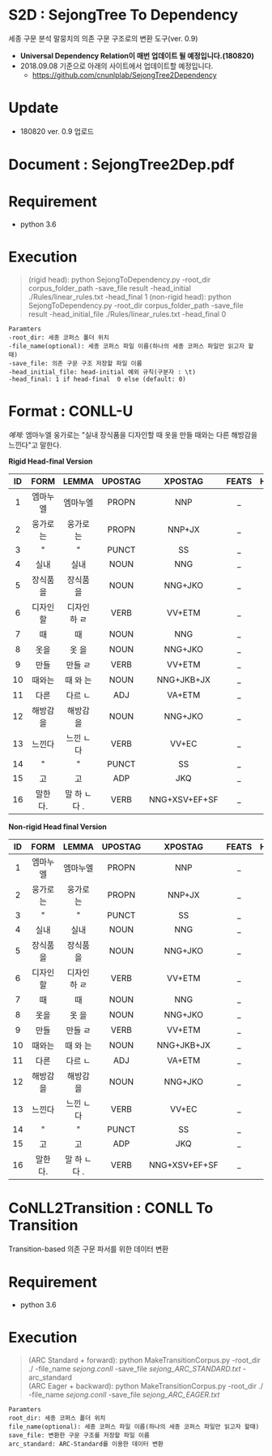 
# S2D : SejongTree To Dependency
세종 구문 분석 말뭉치의 의존 구문 구조로의 변환 도구(ver. 0.9)
- **Universal Dependency Relation이 매번 업데이트 될 예정입니다.(180820)**
- 2018.09.08 기준으로 아래의 사이트에서 업데이트할 예정입니다.
  - https://github.com/cnunlplab/SejongTree2Dependency

# Update
- 180820 ver. 0.9 업로드

# Document : SejongTree2Dep.pdf

# Requirement
- python 3.6

# Execution
> (rigid head): python SejongToDependency.py -root_dir corpus_folder_path -save_file result  -head_initial ./Rules/linear_rules.txt -head_final 1
> (non-rigid head): python SejongToDependency.py -root_dir corpus_folder_path -save_file result  -head_initial_file ./Rules/linear_rules.txt -head_final 0


    Paramters
    -root_dir: 세종 코퍼스 폴더 위치
    -file_name(optional): 세종 코퍼스 파일 이름(하나의 세종 코퍼스 파일만 읽고자 할 때)
    -save_file: 의존 구문 구조 저장할 파일 이름
    -head_initial_file: head-initial 예외 규칙(구분자 : \t)
    -head_final: 1 if head-final  0 else (default: 0)



# Format : CONLL-U
*예제:* 
엠마누엘 웅가로는 "실내 장식품을 디자인할 때 옷을 만들 때와는 다른 해방감을 느낀다"고 말한다.

**Rigid Head-final Version**

|  ID  |   FORM   |    LEMMA     | UPOSTAG |    XPOSTAG    | FEATS | HEAD | DEPREL | DEPS |     MISC      |
| :--: | :------: | :----------: | :-----: | :-----------: | :---: | :--: | :----: | :--: | :-----------: |
|  1   | 엠마누엘 |   엠마누엘   |  PROPN  |      NNP      |   _   |  2   |  nmod  |  _   |       _       |
|  2   | 웅가로는 |  웅가로 는   |  PROPN  |    NNP+JX     |   _   |  16  | nsubj  |  _   |       _       |
|  3   |    "     |      "       |  PUNCT  |      SS       |   _   |  14  | punct  |  _   | SpaceAfter=No |
|  4   |   실내   |     실내     |  NOUN   |      NNG      |   _   |  5   |  nmod  |  _   |       _       |
|  5   | 장식품을 |  장식품 을   |  NOUN   |    NNG+JKO    |   _   |  6   |  obj   |  _   |       _       |
|  6   | 디자인할 | 디자인 하 ㄹ |  VERB   |    VV+ETM     |   _   |  7   |  acl   |  _   |       _       |
|  7   |    때    |      때      |  NOUN   |      NNG      |   _   |  13  |  obl   |  _   |       _       |
|  8   |   옷을   |    옷 을     |  NOUN   |    NNG+JKO    |   _   |  9   |  obj   |  _   |       _       |
|  9   |   만들   |   만들 ㄹ    |  VERB   |    VV+ETM     |   _   |  10  |  acl   |  _   |       _       |
|  10  |  때와는  |   때 와 는   |  NOUN   |  NNG+JKB+JX   |   _   |  11  | nsubj  |  _   |       _       |
|  11  |   다른   |   다르 ㄴ    |   ADJ   |    VA+ETM     |   _   |  12  |  acl   |  _   |       _       |
|  12  | 해방감을 |  해방감 을   |  NOUN   |    NNG+JKO    |   _   |  13  |  obj   |  _   |       _       |
|  13  |  느낀다  |  느낀 ㄴ다   |  VERB   |     VV+EC     |   _   |  14  | advcl  |  _   | SpaceAfter=No |
|  14  |    "     |      "       |  PUNCT  |      SS       |   _   |  15  | punct  |  _   | SpaceAfter=No |
|  15  |    고    |      고      |   ADP   |      JKQ      |   _   |  16  | ccomp  |  _   |       _       |
|  16  | 말한다.  | 말 하 ㄴ다 . |  VERB   | NNG+XSV+EF+SF |   _   |  0   |  root  |  _   |       _       |

**Non-rigid Head final Version**

|  ID  |   FORM   |    LEMMA     | UPOSTAG |    XPOSTAG    | FEATS | HEAD | DEPREL | DEPS |     MISC      |
| :--: | :------: | :----------: | :-----: | :-----------: | :---: | :--: | :----: | :--: | :-----------: |
|  1   | 엠마누엘 |   엠마누엘   |  PROPN  |      NNP      |   _   |  2   |  nmod  |  _   |       _       |
|  2   | 웅가로는 |  웅가로 는   |  PROPN  |    NNP+JX     |   _   |  16  | nsubj  |  _   |       _       |
|  3   |    "     |      "       |  PUNCT  |      SS       |   _   |  13  | punct  |  _   | SpaceAfter=No |
|  4   |   실내   |     실내     |  NOUN   |      NNG      |   _   |  5   |  nmod  |  _   |       _       |
|  5   | 장식품을 |  장식품 을   |  NOUN   |    NNG+JKO    |   _   |  6   |  obj   |  _   |       _       |
|  6   | 디자인할 | 디자인 하 ㄹ |  VERB   |    VV+ETM     |   _   |  7   |  acl   |  _   |       _       |
|  7   |    때    |      때      |  NOUN   |      NNG      |   _   |  13  |  obl   |  _   |       _       |
|  8   |   옷을   |    옷 을     |  NOUN   |    NNG+JKO    |   _   |  9   |  obj   |  _   |       _       |
|  9   |   만들   |   만들 ㄹ    |  VERB   |    VV+ETM     |   _   |  10  |  acl   |  _   |       _       |
|  10  |  때와는  |   때 와 는   |  NOUN   |  NNG+JKB+JX   |   _   |  11  | nsubj  |  _   |       _       |
|  11  |   다른   |   다르 ㄴ    |   ADJ   |    VA+ETM     |   _   |  12  |  acl   |  _   |       _       |
|  12  | 해방감을 |  해방감 을   |  NOUN   |    NNG+JKO    |   _   |  13  |  obj   |  _   |       _       |
|  13  |  느낀다  |  느낀 ㄴ다   |  VERB   |     VV+EC     |   _   |  16  | ccomp  |  _   | SpaceAfter=No |
|  14  |    "     |      "       |  PUNCT  |      SS       |   _   |  13  | punct  |  _   | SpaceAfter=No |
|  15  |    고    |      고      |   ADP   |      JKQ      |   _   |  13  |  case  |  _   |       _       |
|  16  | 말한다.  | 말 하 ㄴ다 . |  VERB   | NNG+XSV+EF+SF |   _   |  0   |  root  |  _   |       _       |



# CoNLL2Transition : CONLL To Transition

Transition-based 의존 구문 파서를 위한 데이터 변환



# Requirement

- python 3.6


# Execution

> (ARC Standard + forward): python MakeTransitionCorpus.py -root_dir ./ -file_name *sejong.conll* -save_file *sejong_ARC_STANDARD.txt* -arc_standard  
> (ARC Eager + backward): python MakeTransitionCorpus.py -root_dir ./ -file_name *sejong.conll* -save_file *sejong_ARC_EAGER.txt*

```
Paramters
root_dir: 세종 코퍼스 폴더 위치
file_name(optional): 세종 코퍼스 파일 이름(하나의 세종 코퍼스 파일만 읽고자 할때)
save_file: 변환한 구문 구조를 저장할 파일 이름
arc_standard: ARC-Standard를 이용한 데이터 변환
```
